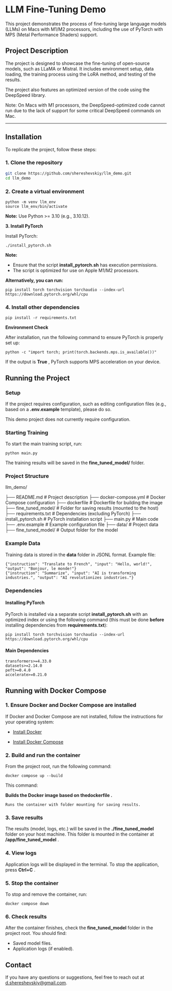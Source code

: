 # ****LLM Fine-Tuning Demo****

This project demonstrates the process of fine-tuning large language models (LLMs) on Macs with M1/M2 processors, including the use of PyTorch with MPS (Metal Performance Shaders) support.

## ****Project Description****

The project is designed to showcase the fine-tuning of open-source models, such as LLaMA or Mistral. It includes environment setup, data loading, the training process using the LoRA method, and testing of the results.

The project also features an optimized version of the code using the DeepSpeed library.

Note: On Macs with M1 processors, the DeepSpeed-optimized code cannot run due to the lack of support for some critical DeepSpeed commands on Mac.

---

## **Installation**

To replicate the project, follow these steps:

### **1. Clone the repository**

```bash
git clone https://github.com/shereshevskiy/llm_demo.git
cd llm_demo
```

### **2. Create a virtual environment**

```
python -m venv llm_env
source llm_env/bin/activate
```

**Note:** Use Python >= 3.10 (e.g., 3.10.12).

**3. Install PyTorch**

Install PyTorch:

```
./install_pytorch.sh
```

**Note:**

* Ensure that the script **install_pytorch.sh** has execution permissions.
* The script is optimized for use on Apple M1/M2 processors.

**Alternatively, you can run:**

```
pip install torch torchvision torchaudio --index-url https://download.pytorch.org/whl/cpu
```

### **4. Install other dependencies**

```
pip install -r requirements.txt
```

**Environment Check**

After installation, run the following command to ensure PyTorch is properly set up:

```
python -c "import torch; print(torch.backends.mps.is_available())"
```

If the output is  **True** , PyTorch supports MPS acceleration on your device.

## **Running the Project**

### **Setup**

If the project requires configuration, such as editing configuration files (e.g., based on a **.env.example** template), please do so.

This demo project does not currently require configuration.

### **Starting Training**

To start the main training script, run:

```
python main.py
```

The training results will be saved in the **fine_tuned_model/** folder.

### **Project Structure**

llm_demo/

├── README.md   # Project description
├── docker-compose.yml # Docker Compose configuration
├── dockerfile # Dockerfile for building the image
├── fine_tuned_model/  # Folder for saving results (mounted to the host)
├── requirements.txt # Dependencies (excluding PyTorch)
├── install_pytorch.sh # PyTorch installation script
├── main.py  # Main code
├── .env.example # Example configuration file
├── data/  # Project data
├── fine_tuned_model/  # Output folder for the model

### **Example Data**

Training data is stored in the **data** folder in JSONL format. Example file:

```
{"instruction": "Translate to French", "input": "Hello, world!", "output": "Bonjour, le monde!"}
{"instruction": "Summarize", "input": "AI is transforming industries.", "output": "AI revolutionizes industries."}
```

### **Dependencies**

#### **Installing PyTorch**

PyTorch is installed via a separate script **install_pytorch.sh** with an optimized index or using the following command (this must be done **before** installing dependencies from **requirements.txt**):

```
pip install torch torchvision torchaudio --index-url https://download.pytorch.org/whl/cpu
```

#### **Main Dependencies**

```
transformers>=4.33.0
datasets>=2.14.0
peft>=0.4.0
accelerate>=0.21.0
```

## **Running with Docker Compose**

### **1. Ensure Docker and Docker Compose are installed**

If Docker and Docker Compose are not installed, follow the instructions for your operating system:

* [Install Docker](https://docs.docker.com/get-docker/)

* [Install Docker Compose](https://docs.docker.com/compose/install/)

### **2. Build and run the container**

From the project root, run the following command:

```
docker compose up --build
```

This command:

 **Builds the Docker image based on thedockerfile .**

    Runs the container with folder mounting for saving results.

### **3. Save results**

The results (model, logs, etc.) will be saved in the **./fine_tuned_model** folder on your host machine. This folder is mounted in the container at  **/app/fine_tuned_model** .

### **4. View logs**

Application logs will be displayed in the terminal. To stop the application, press  **Ctrl+C** .

### **5. Stop the container**

To stop and remove the container, run:

```
docker compose down
```

### **6. Check results**

After the container finishes, check the **fine_tuned_model** folder in the project root. You should find:

* Saved model files.
* Application logs (if enabled).

## **Contact**

If you have any questions or suggestions, feel free to reach out at [d.shereshevskiy@gmail.com](mailto:d.shereshevskiy@gmail.com).
